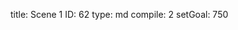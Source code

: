 title:          Scene 1
ID:             62
type:           md
compile:        2
setGoal:        750


